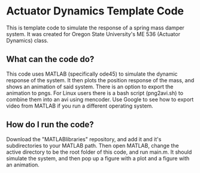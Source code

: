 # Actuator Dynamics Template Code
This is template code to simulate the response of a spring mass damper system.
It was created for Oregon State University's ME 536 (Actuator Dynamics) class.

## What can the code do?
This code uses MATLAB (specifically ode45) to simulate the dynamic response of
the system.  It then plots the position response of the mass, and shows an
animation of said system.
There is an option to export the animation to pngs.  For Linux users there is a
bash script (png2avi.sh) to combine them into an avi using mencoder.  Use
Google to see how to export video from MATLAB if you run a different operating
system.

## How do I run the code?
Download the "MATLABlibraries" repository, and add it and it's subdirectories
to your MATLAB path.  Then open MATLAB, change the active directory to be the
root folder of this code, and run main.m.  It should simulate the system, and
then pop up a figure with a plot and a figure with an animation.
